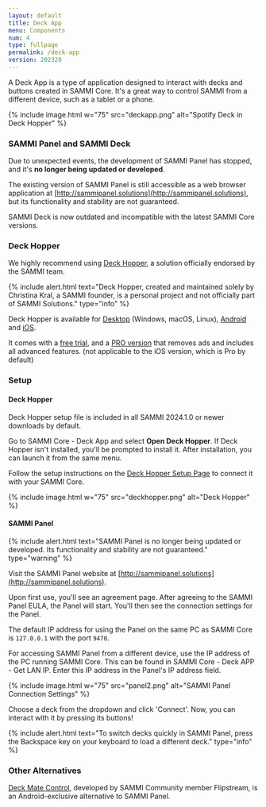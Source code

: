 ```yaml
---
layout: default
title: Deck App
menu: Components
num: 4
type: fullpage
permalink: /deck-app
version: 202320
---
```


A Deck App is a type of application designed to interact with decks and buttons created in SAMMI Core. It's a great way to control SAMMI from a different device, such as a tablet or a phone. 

{% include image.html w="75" src="deckapp.png" alt="Spotify Deck in Deck Hopper" %}

### SAMMI Panel and SAMMI Deck
Due to unexpected events, the development of SAMMI Panel has stopped, and it's **no longer being updated or developed**.  

The existing version of SAMMI Panel is still accessible as a web browser application at [http://sammipanel.solutions](http://sammipanel.solutions), but its functionality and stability are not guaranteed.

SAMMI Deck is now outdated and incompatible with the latest SAMMI Core versions. 

### Deck Hopper
We highly recommend using [Deck Hopper](https://christinak.ca/deckhopper/), a solution officially endorsed by the SAMMI team. 

{% include alert.html text="Deck Hopper, created and maintained solely by Christina Kral, a SAMMI founder, is a personal project and not officially part of SAMMI Solutions." type="info" %} 

Deck Hopper is available for [Desktop](https://christinak.itch.io/deck-hopper) (Windows, macOS, Linux), [Android](https://play.google.com/store/apps/details?id=ca.christinak.DeckHopper) and [iOS](https://apps.apple.com/us/app/deck-hopper/id6746429701).

It comes with a [free trial](https://christinak.ca/deckhopper/download), and a [PRO version](https://christinak.ca/deckhopper/upgrade) that removes ads and includes all advanced features. (not applicable to the iOS version, which is Pro by default)

### Setup 

#### Deck Hopper
Deck Hopper setup file is included in all SAMMI 2024.1.0 or newer downloads by default.  

Go to SAMMI Core - Deck App and select **Open Deck Hopper**. If Deck Hopper isn't installed, you'll be prompted to install it. After installation, you can launch it from the same menu. 

Follow the setup instructions on the [Deck Hopper Setup Page](https://christinak.ca/deckhopper/setup) to connect it with your SAMMI Core. 

{% include image.html w="75" src="deckhopper.png" alt="Deck Hopper" %}

#### SAMMI Panel

{% include alert.html text="SAMMI Panel is no longer being updated or developed. Its functionality and stability are not guaranteed." type="warning" %}

Visit the SAMMI Panel website at [http://sammipanel.solutions](http://sammipanel.solutions). 

Upon first use, you'll see an agreement page. After agreeing to the SAMMI Panel EULA, the Panel will start. You'll then see the connection settings for the Panel. 

The default IP address for using the Panel on the same PC as SAMMI Core is `127.0.0.1` with the port `9470`.

For accessing SAMMI Panel from a different device, use the IP address of the PC running SAMMI Core. This can be found in SAMMI Core - Deck APP - Get LAN IP. Enter this IP address in the Panel's IP address field. 

{% include image.html w="75" src="panel2.png" alt="SAMMI Panel Connection Settings" %}

Choose a deck from the dropdown and click 'Connect'. Now, you can interact with it by pressing its buttons!

{% include alert.html text="To switch decks quickly in SAMMI Panel, press the Backspace key on your keyboard to load a different deck." type="info" %} 

### Other Alternatives

[Deck Mate Control](https://play.google.com/store/apps/details?id=com.flipstream.android.deckmatecontrol&pli=1), developed by SAMMI Community member Flipstream, is an Android-exclusive alternative to SAMMI Panel. 

